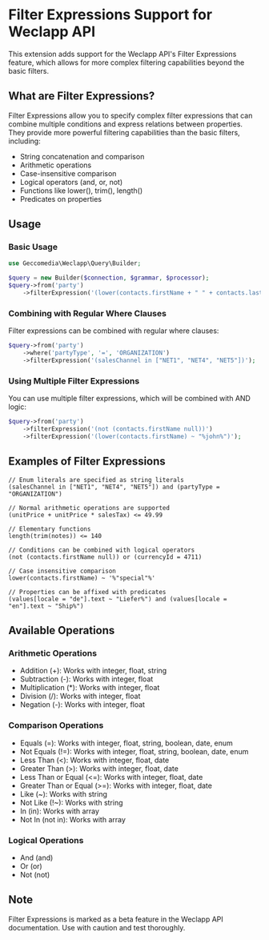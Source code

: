 # Filter Expressions Support for Weclapp API

This extension adds support for the Weclapp API's Filter Expressions feature, which allows for more complex filtering capabilities beyond the basic filters.

## What are Filter Expressions?

Filter Expressions allow you to specify complex filter expressions that can combine multiple conditions and express relations between properties. They provide more powerful filtering capabilities than the basic filters, including:

- String concatenation and comparison
- Arithmetic operations
- Case-insensitive comparison
- Logical operators (and, or, not)
- Functions like lower(), trim(), length()
- Predicates on properties

## Usage

### Basic Usage

```php
use Geccomedia\Weclapp\Query\Builder;

$query = new Builder($connection, $grammar, $processor);
$query->from('party')
    ->filterExpression('(lower(contacts.firstName + " " + contacts.lastName) = "john doe") and (lastModifiedDate >= "2022-01-01T00:00:00Z")');
```

### Combining with Regular Where Clauses

Filter expressions can be combined with regular where clauses:

```php
$query->from('party')
    ->where('partyType', '=', 'ORGANIZATION')
    ->filterExpression('(salesChannel in ["NET1", "NET4", "NET5"])');
```

### Using Multiple Filter Expressions

You can use multiple filter expressions, which will be combined with AND logic:

```php
$query->from('party')
    ->filterExpression('(not (contacts.firstName null))')
    ->filterExpression('(lower(contacts.firstName) ~ "%john%")');
```

## Examples of Filter Expressions

```
// Enum literals are specified as string literals
(salesChannel in ["NET1", "NET4", "NET5"]) and (partyType = "ORGANIZATION")

// Normal arithmetic operations are supported
(unitPrice + unitPrice * salesTax) <= 49.99

// Elementary functions
length(trim(notes)) <= 140

// Conditions can be combined with logical operators
(not (contacts.firstName null)) or (currencyId = 4711)

// Case insensitive comparison
lower(contacts.firstName) ~ '%"special"%'

// Properties can be affixed with predicates
(values[locale = "de"].text ~ "Liefer%") and (values[locale = "en"].text ~ "Ship%")
```

## Available Operations

### Arithmetic Operations

- Addition (+): Works with integer, float, string
- Subtraction (-): Works with integer, float
- Multiplication (*): Works with integer, float
- Division (/): Works with integer, float
- Negation (-): Works with integer, float

### Comparison Operations

- Equals (=): Works with integer, float, string, boolean, date, enum
- Not Equals (!=): Works with integer, float, string, boolean, date, enum
- Less Than (<): Works with integer, float, date
- Greater Than (>): Works with integer, float, date
- Less Than or Equal (<=): Works with integer, float, date
- Greater Than or Equal (>=): Works with integer, float, date
- Like (~): Works with string
- Not Like (!~): Works with string
- In (in): Works with array
- Not In (not in): Works with array

### Logical Operations

- And (and)
- Or (or)
- Not (not)

## Note

Filter Expressions is marked as a beta feature in the Weclapp API documentation. Use with caution and test thoroughly.
